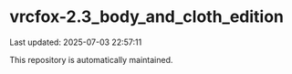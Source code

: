 # vrcfox-2.3_body_and_cloth_edition

Last updated: 2025-07-03 22:57:11

This repository is automatically maintained.
